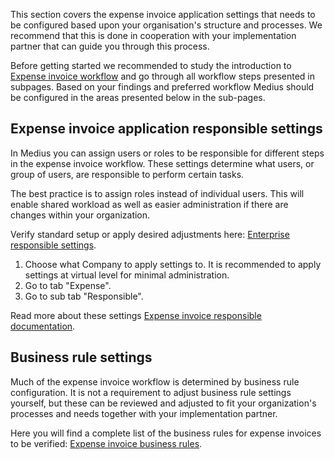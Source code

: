 This section covers the expense invoice application settings that needs to be configured based upon your organisation's structure and processes. 
We recommend that this is done in cooperation with your implementation partner that can guide you through this process.

Before getting started we recommended to study the introduction to [Expense invoice workflow](https://success.mediusflow.com/documentation/administration_guide/applications/invoice/workflow/) and go through all workflow steps presented in subpages. 
Based on your findings and preferred workflow Medius should be configured in the areas presented below in the sub-pages.

## Expense invoice application responsible settings
In Medius you can assign users or roles to be responsible for different steps in the expense invoice workflow. 
These settings determine what users, or group of users, are responsible to perform certain tasks.

The best practice is to assign roles instead of individual users. This will enable shared workload as well as easier administration if
there are changes within your organization.

Verify standard setup or apply desired adjustments here: [Enterprise responsible settings](https://cloud.mediusflow.com/$TenantNameQA/#/Administration/Medius.Core.Entities.Company).

1. Choose what Company to apply settings to. It is recommended to apply settings at virtual level for minimal administration.
2. Go to tab "Expense".
3. Go to sub tab "Responsible".

Read more about these settings [Expense invoice responsible documentation](https://success.mediusflow.com/documentation/administration_guide/administration_pages/company/expense/#responsible).

## Business rule settings
Much of the expense invoice workflow is determined by business rule configuration. It is not a requirement to adjust business rule settings yourself, but these can be reviewed and adjusted to fit your organization's processes and needs together with your implementation partner. 

Here you will find a complete list of the business rules for expense invoices to be verified: [Expense invoice business rules](https://success.mediusflow.com/documentation/administration_guide/perspectives_and_business_rules/#expense-invoice).



